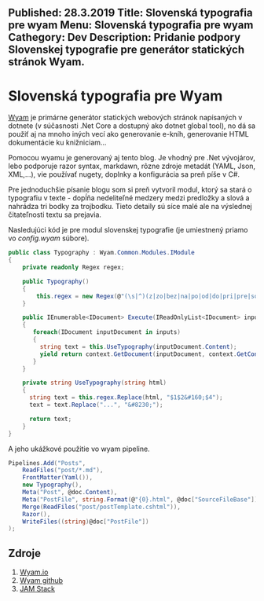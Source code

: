 Published: 28.3.2019
Title: Slovenská typografia pre wyam
Menu: Slovenská typografia pre wyam
Cathegory: Dev
Description: Pridanie podpory Slovenskej typografie pre generátor statických stránok Wyam.
---
# Slovenská typografia pre Wyam
[Wyam](https://wyam.io/) je primárne generátor statických webových stránok napísaných v dotnete (v súčasnosti .Net Core a dostupný ako dotnet global tool), no dá sa použiť aj na mnoho iných vecí ako generovanie e-kníh, generovanie HTML dokumentácie ku knižniciam...

Pomocou wyamu je generovaný aj tento blog. Je vhodný pre .Net vývojárov, lebo podporuje razor syntax, markdawn, rôzne zdroje metadát (YAML, Json, XML,...), vie používať nugety, doplnky a konfigurácia sa preň píše v C#.

Pre jednoduchšie písanie blogu som si preň vytvoril modul, ktorý sa stará o typografiu v texte - dopĺňa nedeliteľné medzery medzi predložky a slová a nahrádza tri bodky za trojbodku.
Tieto detaily sú síce malé ale na výslednej čitateľnosti textu sa prejavia.

Nasledujúci kód je pre modul slovenskej typografie (je umiestnený priamo vo _config.wyam_ súbore).

```cs
public class Typography : Wyam.Common.Modules.IModule
{
    private readonly Regex regex;

    public Typography()
    {
        this.regex = new Regex(@"(\s|^)(z|zo|bez|na|po|od|do|pri|pre|so|miesto|o|v|s|za|a|i|ani|aj|najprv|potom|ešte|ale|no|lež|jednako|alebo|buď|či|že|aby|čo|aký|ktorý|kde|keď|kým|kde|čo|akoby|lebo|pretože|predsa)(\s+)([^\p{Cc}\p{Cf}\p{Z}]+)", RegexOptions.Compiled | RegexOptions.IgnoreCase);
    }

    public IEnumerable<IDocument> Execute(IReadOnlyList<IDocument> inputs, IExecutionContext context)
    {
       foreach(IDocument inputDocument in inputs)
       {
         string text = this.UseTypography(inputDocument.Content);
         yield return context.GetDocument(inputDocument, context.GetContentStream(text), null, true);
       }
    }

    private string UseTypography(string html)
    {
      string text = this.regex.Replace(html, "$1$2&#160;$4");
      text = text.Replace("...", "&#8230;");

      return text;
    }
}
```

A jeho ukážkové použitie vo wyam pipeline.

```cs
Pipelines.Add("Posts",
    ReadFiles("post/*.md"),
    FrontMatter(Yaml()),
    new Typography(),
    Meta("Post", @doc.Content),
    Meta("PostFile", string.Format(@"{0}.html", @doc["SourceFileBase"])),
    Merge(ReadFiles("post/postTemplate.cshtml")),
    Razor(),
    WriteFiles((string)@doc["PostFile"])
);
```

## Zdroje
1. [Wyam.io](https://wyam.io/)
1. [Wyam github](https://github.com/Wyamio/Wyam)
1. [JAM Stack](https://jamstack.org/)